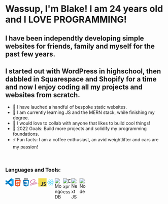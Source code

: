 # Wassup, I'm Blake! I am 24 years old and I LOVE PROGRAMMING!

## I have been independtly developing simple websites for friends, family and myself for the past few years.
## I started out with WordPress in highschool, then dabbled in Squarespace and Shopify for a time and now I enjoy coding all my projects and websites from scratch. 

- 🔭 I have lauched a handful of bespoke static websites.
- 🌱 I am currently learning JS and the MERN stack, while finishing my degree. 
- 👯 I would love to collab with anyone that likes to build cool things!
- 🥅 2022 Goals: Build more projects and solidify my programming foundations.
- ⚡ Fun facts: I am a coffee enthusiast, an avid weightlifter and cars are my passion!

<br />

### Languages and Tools:

<img align="left" alt="Visual Studio Code" width="26px" src="https://raw.githubusercontent.com/github/explore/80688e429a7d4ef2fca1e82350fe8e3517d3494d/topics/visual-studio-code/visual-studio-code.png" />
<img align="left" alt="HTML5" width="26px" src="https://raw.githubusercontent.com/github/explore/80688e429a7d4ef2fca1e82350fe8e3517d3494d/topics/html/html.png" />
<img align="left" alt="CSS3" width="26px" src="https://raw.githubusercontent.com/github/explore/80688e429a7d4ef2fca1e82350fe8e3517d3494d/topics/css/css.png" />
<img align="left" alt="Sass" width="26px" src="https://raw.githubusercontent.com/github/explore/80688e429a7d4ef2fca1e82350fe8e3517d3494d/topics/sass/sass.png" />
<img align="left" alt="JavaScript" width="26px" src="https://raw.githubusercontent.com/github/explore/80688e429a7d4ef2fca1e82350fe8e3517d3494d/topics/javascript/javascript.png" />
<img align="left" alt="React" width="26px" src="https://raw.githubusercontent.com/github/explore/80688e429a7d4ef2fca1e82350fe8e3517d3494d/topics/react/react.png" />
<img align="left" alt="MongoDB" width="26px" src="https://cdn.icon-icons.com/icons2/2415/PNG/512/mongodb_original_logo_icon_146424.png" />
<img align="left" alt="Express" width="26px" src="https://cdn.icon-icons.com/icons2/2699/PNG/512/expressjs_logo_icon_169185.png" />
<img align="left" alt="Next JS" width="26px" src="https://seeklogo.com/images/N/next-js-logo-8FCFF51DD2-seeklogo.com.png" />
<img align="left" alt="Node" width="26px" src="https://seeklogo.com/images/N/nodejs-logo-FBE122E377-seeklogo.com.png" />

